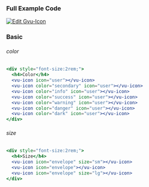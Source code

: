 ### Full Example Code
[![Edit Gvu-Icon](https://codesandbox.io/static/img/play-codesandbox.svg)](https://codesandbox.io/s/k2pyypr1xo?module=%2Fsrc%2FApp.vue)

### Basic
###### color 
```jsx
<div style="font-size:2rem;">
  <h4>Color</h4>
  <vu-icon icon="user"></vu-icon>
  <vu-icon color="secondary" icon="user"></vu-icon>
  <vu-icon color="info" icon="user"></vu-icon>
  <vu-icon color="success" icon="user"></vu-icon>
  <vu-icon color="warning" icon="user"></vu-icon>
  <vu-icon color="danger" icon="user"></vu-icon>
  <vu-icon color="dark" icon="user"></vu-icon>
</div>
```

###### size
```jsx
<div style="font-size:2rem;">
  <h4>Size</h4>
  <vu-icon icon="envelope" size="sm"></vu-icon>
  <vu-icon icon="envelope"></vu-icon>
  <vu-icon icon="envelope" size="lg"></vu-icon>
</div>
```
